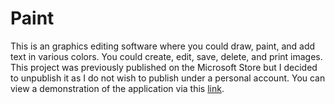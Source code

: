 # Paint

 This is an graphics editing software where you could draw, paint, and add text in various colors.  You could create, edit, save, delete, and print images.  This project was previously published on the Microsoft Store but I decided to unpublish it as I do not wish to publish under a personal account.  You can view a demonstration of the application via this [link](https://project-videos-vs.s3.amazonaws.com/lets-paint/lets-paint-trailer.mp4).
